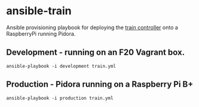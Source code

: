 ansible-train
=============

Ansible provisioning playbook for deploying the [train controller](https://github.com/JonathanPorta/train) onto a RaspberryPi running Pidora.


## Development - running on an F20 Vagrant box.
`ansible-playbook -i development train.yml`

## Production - Pidora running on a Raspberry Pi B+
`ansible-playbook -i production train.yml`

